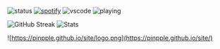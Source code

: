 ![status](https://api.statusbadges.me/badge/status/1219475803990003757?simple=true)
[![spotify](https://api.statusbadges.me/badge/spotify/1219475803990003757)](https://api.statusbadges.me/openspotify/995129234127335444)
![vscode](https://api.statusbadges.me/badge/vscode/1219475803990003757)
![playing](https://api.statusbadges.me/badge/playing/1219475803990003757)

![GitHub Streak](https://streak-stats.demolab.com/?user=vxrm&theme=hacker)
![Stats](https://github-readme-stats.vercel.app/api/top-langs/?username=vxrm&layout=compact&theme=tokyonight)
</p>

![https://pinpple.github.io/site/logo.png](https://pinpple.github.io/site/)
